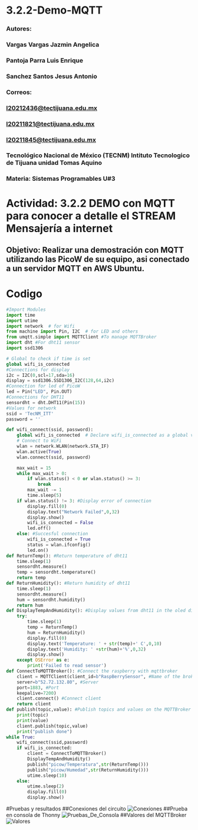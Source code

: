 # 3.2.2-Demo-MQTT
### Autores:    
###             Vargas Vargas Jazmin Angelica 
###             Pantoja Parra Luis Enrique
###             Sanchez Santos Jesus Antonio

### Correos:   
###            l20212436@tectijuana.edu.mx
###            l20211821@tectijuana.edu.mx
###            l20211845@tectijuana.edu.mx

### Tecnológico Nacional de México (TECNM)  Intituto Tecnologico de Tijuana unidad Tomas Aquino
### Materia:  Sistemas Programables U#3
# Actividad: 3.2.2 DEMO con MQTT para conocer a detalle el STREAM Mensajería a internet
## Objetivo: Realizar una demostración con MQTT utilizando las PicoW de su equipo, asi conectado a un servidor MQTT en AWS Ubuntu.

# Codigo 

```python
#Import Modules
import time
import utime
import network  # for Wifi
from machine import Pin, I2C  # for LED and others
from umqtt.simple import MQTTClient #To manage MQTTBroker
import dht #For dht11 sensor
import ssd1306

# Global to check if time is set
global wifi_is_connected
#Connections for display
i2c = I2C(0,scl=17,sda=16)
display = ssd1306.SSD1306_I2C(128,64,i2c)
#Connection for led of PicoW
led = Pin("LED", Pin.OUT)
#Connections for DHT11
sensordht = dht.DHT11(Pin(15))
#Values for network
ssid = 'TecNM_ITT'
password = ''

def wifi_connect(ssid, password):
    global wifi_is_connected  # Declare wifi_is_connected as a global variable
    # Connect to WiFi
    wlan = network.WLAN(network.STA_IF)
    wlan.active(True)
    wlan.connect(ssid, password)

    max_wait = 15
    while max_wait > 0:
        if wlan.status() < 0 or wlan.status() >= 3:
            break
        max_wait -= 1
        time.sleep(5)
    if wlan.status() != 3: #Display error of connection
        display.fill(0)
        display.text("Network Failed",0,32)
        display.show()
        wifi_is_connected = False
        led.off()
    else: #Succesful connection
        wifi_is_connected = True
        status = wlan.ifconfig()
        led.on()
def ReturnTemp(): #Return temperature of dht11
    time.sleep(1)
    sensordht.measure()
    temp = sensordht.temperature()
    return temp
def ReturnHumidity(): #Return humidity of dht11
    time.sleep(1)
    sensordht.measure()
    hum = sensordht.humidity()
    return hum
def DisplayTempAndHumidity(): #Display values from dht11 in the oled display
    try:
        time.sleep(1)
        temp = ReturnTemp()
        hum = ReturnHumidity()
        display.fill(0)
        display.text('Temperature: ' + str(temp)+' C',0,10)
        display.text('Humidity: ' +str(hum)+'%',0,32)
        display.show()
    except OSError as e:
        print('Failed to read sensor')
def ConnectToMQTTBroker(): #Connect the raspberry with mqttbroker
    client = MQTTClient(client_id=b"RaspBerrySensor", #Name of the broker
    server=b"52.72.132.80", #Server
    port=1883, #Port
    keepalive=7200) 
    client.connect() #Connect client
    return client
def publish(topic,value): #Publish topics and values on the MQTTBroker
    print(topic)
    print(value)
    client.publish(topic,value)
    print("publish done")
while True:
    wifi_connect(ssid,password)
    if wifi_is_connected:
        client = ConnectToMQTTBroker()
        DisplayTempAndHumidity()
        publish("picow/Temperatura",str(ReturnTemp()))
        publish("picow/Humedad",str(ReturnHumidity()))
        utime.sleep(10)
    else:
        utime.sleep(2)
        display.fill(0)
        display.show()

```

#Pruebas y resultados
##Conexiones del circuito
![Conexiones](https://github.com/antsz25/3.2.2-Demo-MQTT/blob/main/MQTTBroker/Pruebas/Conexiones.jpg)
##Prueba en consola de Thonny
![Pruebas_De_Consola](https://github.com/antsz25/3.2.2-Demo-MQTT/blob/main/MQTTBroker/Pruebas/PruebaConsola.png)
##Valores del MQTTBroker
![Valores](https://github.com/antsz25/3.2.2-Demo-MQTT/blob/main/MQTTBroker/Pruebas/Valores.jpg)
